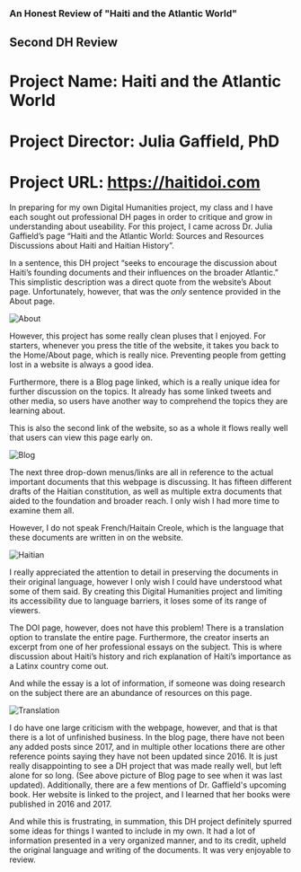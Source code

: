 ### An Honest Review of "Haiti and the Atlantic World"
## Second DH Review

# Project Name: Haiti and the Atlantic World
# Project Director: Julia Gaffield, PhD
# Project URL: https://haitidoi.com 

In preparing for my own Digital Humanities project, my class and I have each sought out professional DH pages in order to critique and grow in understanding about useability. For this project, I came across Dr. Julia Gaffield’s page “Haiti and the Atlantic World: Sources and Resources Discussions about Haiti and Haitian History”.

In a sentence, this DH project “seeks to encourage the discussion about Haiti’s founding documents and their influences on the broader Atlantic.” This simplistic description was a direct quote from the website’s About page. Unfortunately, however, that was the _only_ sentence provided in the About page. 

![About](https://KFerguson350.github.io/KFerguson-350-Blog/images/about.jpg)


However, this project has some really clean pluses that I enjoyed. For starters, whenever you press the title of the website, it takes you back to the Home/About page, which is really nice. Preventing people from getting lost in a website is always a good idea. 

Furthermore, there is a Blog page linked, which is a really unique idea for further discussion on the topics. It already has some linked tweets and other media, so users have another way to comprehend the topics they are learning about.

This is also the second link of the website, so as a whole it flows really well that users can view this page early on. 

![Blog](https://KFerguson350.github.io/KFerguson-350-Blog/images/blog.jpg)
 
The next three drop-down menus/links are all in reference to the actual important documents that this webpage is discussing. It has fifteen different drafts of the Haitian constitution, as well as multiple extra documents that aided to the foundation and broader reach. I only wish I had more time to examine them all.

However, I do not speak French/Haitain Creole, which is the language that these documents are written in on the website. 

![Haitian](https://KFerguson350.github.io/KFerguson-350-Blog/images/haitain.jpg)

I really appreciated the attention to detail in preserving the documents in their original language, however I only wish I could have understood what some of them said. By creating this Digital Humanities project and limiting its accessibility due to language barriers, it loses some of its range of viewers. 

The DOI page, however, does not have this problem! There is a translation option to translate the entire page. Furthermore, the creator inserts an excerpt from one of her professional essays on the subject. This is where discussion about Haiti’s history and rich explanation of Haiti’s importance as a Latinx country come out. 

And while the essay is a lot of information, if someone was doing research on the subject there are an abundance of resources on this page. 

![Translation](https://KFerguson350.github.io/KFerguson-350-Blog/images/translation.jpg)

I do have one large criticism with the webpage, however, and that is that there is a lot of unfinished business. In the blog page, there have not been any added posts since 2017, and in multiple other locations there are other reference points saying they have not been updated since 2016. It is just really disappointing to see a DH project that was made really well, but left alone for so long. (See above picture of Blog page to see when it was last updated). Additionally, there are a few mentions of Dr. Gaffield's upcoming book. Her website is linked to the project, and I learned that her books were published in 2016 and 2017. 

And while this is frustrating, in summation, this DH project definitely spurred some ideas for things I wanted to include in my own. It had a lot of information presented in a very organized manner, and to its credit, upheld the original language and writing of the documents. It was very enjoyable to review. 
